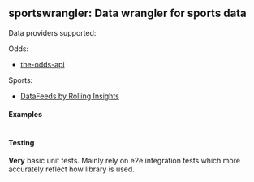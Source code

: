 ## sportswrangler: Data wrangler for sports data 


Data providers supported:

Odds:
- [the-odds-api](https://the-odds-api.com/)

Sports:
- [DataFeeds by Rolling Insights](https://rollingwave.notion.site/DataFeeds-by-Rolling-Insights-API-Developer-Documentation-a2570205b6324bd9869c38860b1e5634)

#### Examples
```python

```

#### Testing
**Very** basic unit tests. Mainly rely on e2e integration tests which more accurately reflect how library is used.